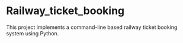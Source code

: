 # Railway_ticket_booking
This project implements a command-line based railway ticket booking system using Python. 
